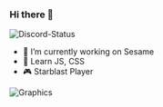 ### Hi there 👋

<!--
**rithyn/rithyn** is a ✨ _special_ ✨ repository because its `README.md` (this file) appears on your GitHub profile.

Here are some ideas to get you started:

- 🔭 I’m currently working on ...
- 🌱 I’m currently learning ...
- 👯 I’m looking to collaborate on ...
- 🤔 I’m looking for help with ...
- 💬 Ask me about ...
- 📫 How to reach me: ...
- 😄 Pronouns: ...
- ⚡ Fun fact: ...
-->
![Discord-Status](https://discord.c99.nl/widget/theme-2/882990629838278746.png)
- 🔭 I’m currently working on Sesame
- 🌱 Learn JS, CSS
- 🎮 Starblast Player

![Graphics](https://github-readme-stats.vercel.app/api?username=rithyn&show_icons=true&theme=transparent)

